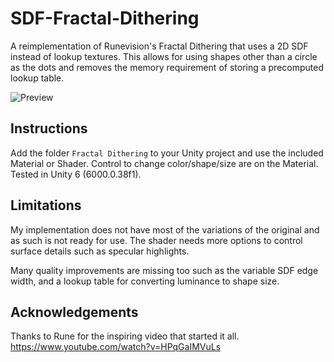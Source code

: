 # SDF-Fractal-Dithering
A reimplementation of Runevision's Fractal Dithering that uses a 2D SDF instead of lookup textures. This allows for using shapes other than a circle as the dots and removes the memory requirement of storing a precomputed lookup table.

![Preview](https://github.com/mattdevv/SDF-Fractal-Dithering/blob/main/Images/shapes.png?raw=true)

## Instructions
Add the folder `Fractal Dithering` to your Unity project and use the included Material or Shader. Control to change color/shape/size are on the Material. Tested in Unity 6 (6000.0.38f1).

## Limitations
My implementation does not have most of the variations of the original and as such is not ready for use. The shader needs more options to control surface details such as specular highlights.

Many quality improvements are missing too such as the variable SDF edge width, and a lookup table for converting luminance to shape size.

## Acknowledgements
Thanks to Rune for the inspiring video that started it all. https://www.youtube.com/watch?v=HPqGaIMVuLs
